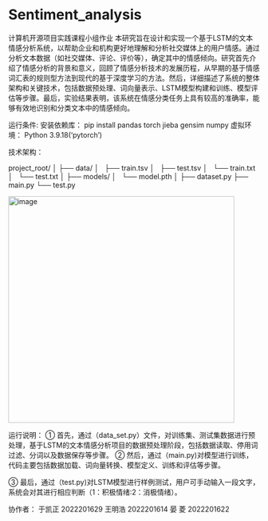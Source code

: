 # Sentiment_analysis
 计算机开源项目实践课程小组作业
本研究旨在设计和实现一个基于LSTM的文本情感分析系统，以帮助企业和机构更好地理解和分析社交媒体上的用户情感。通过分析文本数据（如社交媒体、评论、评价等），确定其中的情感倾向。研究首先介绍了情感分析的背景和意义，回顾了情感分析技术的发展历程，从早期的基于情感词汇表的规则型方法到现代的基于深度学习的方法。然后，详细描述了系统的整体架构和关键技术，包括数据预处理、词向量表示、LSTM模型构建和训练、模型评估等步骤。最后，实验结果表明，该系统在情感分类任务上具有较高的准确率，能够有效地识别和分类文本中的情感倾向。

运行条件:
安装依赖库：
pip install pandas torch jieba gensim numpy
虚拟环境：
Python 3.9.18(‘pytorch’)

技术架构：

project_root/
│
├── data/
│   ├── train.tsv
│   ├── test.tsv
│   └── train.txt
│   └── test.txt
│
├── models/
│   └── model.pth
│
├── dataset.py
├── main.py
└── test.py


<img width="453" alt="image" src="https://github.com/user-attachments/assets/630aeb50-17d4-4110-91fb-9a04dbd9ae2e">

运行说明：
① 首先，通过（data_set.py）文件，对训练集、测试集数据进行预处理，基于LSTM的文本情感分析项目的数据预处理阶段，包括数据读取、停用词过滤、分词以及数据保存等步骤。
② 然后，通过（main.py)对模型进行训练，代码主要包括数据加载、词向量转换、模型定义、训练和评估等步骤。

③ 最后，通过（test.py)对LSTM模型进行样例测试，用户可手动输入一段文字，系统会对其进行相应判断（1：积极情绪:2：消极情绪）。

协作者：
于凯正 2022201629
王明浩 2022201614
晏  菱 2022201622




